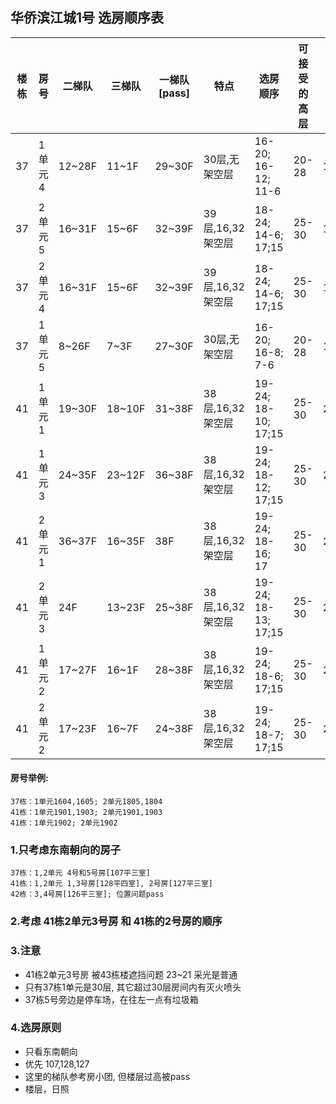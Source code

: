 
## 华侨滨江城1号 选房顺序表

| 楼栋 | 房号  | 二梯队 | 三梯队 | 一梯队[pass] | 特点 | 选房顺序 | 可接受的高层 | 价格(万)
| ---- | ---- | ---  | --- | -------- | ------- | ------- | ------- | ------|
| 37 | 1单元 4  | 12~28F | 11~1F | 29~30F | 30层,无架空层 | 16-20; 16-12; 11-6 | 20-28| 182.96
| 37 | 2单元 5  | 16~31F | 15~6F | 32~39F | 39层,16,32架空层 | 18-24; 14-6; 17;15 | 25-30| 184.36
| 37 | 2单元 4  | 16~31F | 15~6F | 32~39F | 39层,16,32架空层 | 18-24; 14-6; 17;15 | 25-30| 184.05
| 37 | 1单元 5  | 8~26F | 7~3F | 27~30F | 30层,无架空层 | 16-20; 16-8; 7-6 | 20-28|  183.86
| 41 | 1单元 1  | 19~30F | 18~10F | 31~38F | 38层,16,32架空层  | 19-24; 18-10; 17;15 | 25-30| 225.66
| 41 | 1单元 3  | 24~35F | 23~12F | 36~38F | 38层,16,32架空层  | 19-24; 18-12; 17;15 | 25-30| 224.07
| 41 | 2单元 1  | 36~37F | 16~35F | 38F | 38层,16,32架空层  | 19-24; 18-16; 17 | 25-30| 224.67
| 41 | 2单元 3  | 24F | 13~23F | 25~38F | 38层,16,32架空层  | 19-24; 18-13; 17;15 | 25-30| 227.13
| 41 | 1单元 2  | 17~27F | 16~1F | 28~38F | 38层,16,32架空层  | 19-24; 18-6; 17;15 | 25-30| 223.09
| 41 | 2单元 2  | 17~23F | 16~7F | 24~38F | 38层,16,32架空层  | 19-24; 18-7; 17;15 | 25-30| 225.08


#### 房号举例:

    37栋：1单元1604,1605; 2单元1805,1804
    41栋：1单元1901,1903; 2单元1901,1903
    41栋：1单元1902; 2单元1902


### 1.只考虑东南朝向的房子

    37栋：1,2单元 4号和5号房[107平三室]
    41栋：1,2单元 1,3号房[128平四室], 2号房[127平三室]
    42栋：3,4号房[126平三室]; 位置问题pass

### 2.考虑 41栋2单元3号房 和 41栋的2号房的顺序


### 3.注意

- 41栋2单元3号房 被43栋楼遮挡问题  23~21 采光是普通
- 只有37栋1单元是30层, 其它超过30层房间内有灭火喷头
- 37栋5号旁边是停车场，在往左一点有垃圾箱

### 4.选房原则

- 只看东南朝向
- 优先 107,128,127
- 这里的梯队参考房小团, 但楼层过高被pass
- 楼层，日照